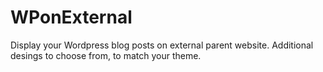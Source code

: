 # WPonExternal
Display your Wordpress blog posts on external parent website. Additional desings to choose from, to match your theme.
